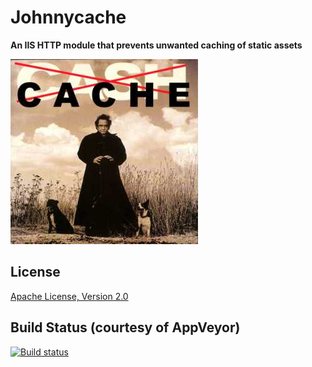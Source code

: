# Johnnycache

**An IIS HTTP module that prevents unwanted caching of static assets**

![Johnnycache!!!](JohnnyCache.jpg)

## License

[Apache License, Version 2.0](LICENSE.md)

## Build Status (courtesy of AppVeyor)

[![Build status](https://ci.appveyor.com/api/projects/status/ifka9nnejpeffoqp?svg=true)](https://ci.appveyor.com/project/david-poirier-csn/johnnycache)
